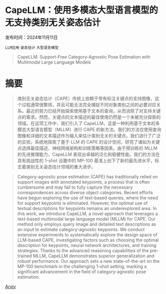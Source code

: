 # CapeLLM：使用多模态大型语言模型的无支持类别无关姿态估计

发布时间：2024年11月11日

`LLM应用` `姿态估计` `大型语言模型`

> CapeLLM: Support-Free Category-Agnostic Pose Estimation with Multimodal Large Language Models

# 摘要

> 类别无关姿态估计（CAPE）传统上依赖于带有标注关键点的支持图像，这个过程通常很繁琐，并且可能无法完全捕捉不同对象类别之间的必要对应关系。最近的努力已经开始探索使用基于文本的查询，从而消除了对支持关键点的需求。然而，关键点的文本描述的最佳使用仍然是一个未被充分探索的领域。在这项工作中，我们引入了 CapeLLM，这是一种利用基于文本的多模态大型语言模型（MLLM）进行 CAPE 的新方法。我们的方法仅使用查询图像和详细的文本描述作为输入来估计类别无关的关键点。我们进行了广泛的实验，系统地探索了基于 LLM 的 CAPE 的设计空间，研究了诸如为关键点选择最佳描述、神经网络架构和训练策略等因素。由于预训练的 MLLM 的先进推理能力，CapeLLM 表现出卓越的泛化和稳健性能。我们的方法在具有挑战性的 1-shot 设置中的 MP-100 基准上创下了新的最先进水平，标志着类别无关姿态估计领域的重大进步。

> Category-agnostic pose estimation (CAPE) has traditionally relied on support images with annotated keypoints, a process that is often cumbersome and may fail to fully capture the necessary correspondences across diverse object categories. Recent efforts have begun exploring the use of text-based queries, where the need for support keypoints is eliminated. However, the optimal use of textual descriptions for keypoints remains an underexplored area. In this work, we introduce CapeLLM, a novel approach that leverages a text-based multimodal large language model (MLLM) for CAPE. Our method only employs query image and detailed text descriptions as an input to estimate category-agnostic keypoints. We conduct extensive experiments to systematically explore the design space of LLM-based CAPE, investigating factors such as choosing the optimal description for keypoints, neural network architectures, and training strategies. Thanks to the advanced reasoning capabilities of the pre-trained MLLM, CapeLLM demonstrates superior generalization and robust performance. Our approach sets a new state-of-the-art on the MP-100 benchmark in the challenging 1-shot setting, marking a significant advancement in the field of category-agnostic pose estimation.

[Arxiv](https://arxiv.org/abs/2411.06869)